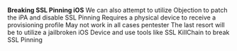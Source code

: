 **Breaking SSL Pinning iOS** 
We can also attempt to utilize Objection to patch the iPA and disable SSL Pinning
	Requires a physical device to receive a provisioning profile 
	May not work in all cases pentester 
The last resort will be to utilize a jailbroken iOS Device and use tools like SSL KillChain to break SSL Pinning